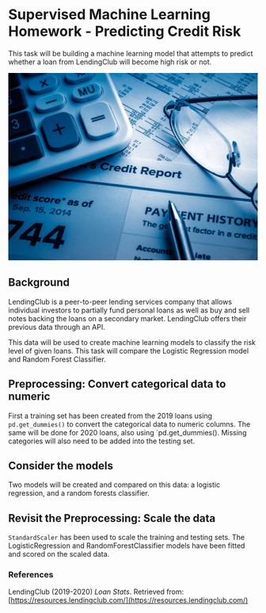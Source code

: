 # Supervised Machine Learning Homework - Predicting Credit Risk

This task will be building a machine learning model that attempts to predict whether a loan from LendingClub will become high risk or not. 


![Credit_Risk](Resources/credit_risk.webp)


## Background

LendingClub is a peer-to-peer lending services company that allows individual investors to partially fund personal loans as well as buy and sell notes backing the loans on a secondary market. LendingClub offers their previous data through an API.

This data will be used to create machine learning models to classify the risk level of given loans. This task will compare the Logistic Regression model and Random Forest Classifier.

## Preprocessing: Convert categorical data to numeric

First a training set has been created from the 2019 loans using `pd.get_dummies()` to convert the categorical data to numeric columns. The same will be done for 2020 loans, also using `pd.get_dummies(). Missing categories will also need to be added into the testing set.

## Consider the models

Two models will be created and compared on this data: a logistic regression, and a random forests classifier. 


## Revisit the Preprocessing: Scale the data

`StandardScaler` has been used to scale the training and testing sets. 
The LogisticRegression and RandomForestClassifier models have been fitted and scored on the scaled data. 

### References

LendingClub (2019-2020) _Loan Stats_. Retrieved from: [https://resources.lendingclub.com/](https://resources.lendingclub.com/)


